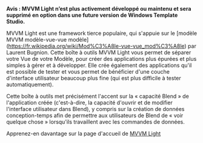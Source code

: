 ﻿**Avis : MVVM Light n’est plus activement développé ou maintenu et sera supprimé en option dans une future version de Windows Template Studio.**

MVVM Light est une framework tierce populaire, qui s'appuie sur le [modèle MVVM modèle-vue-vue modèle] (https://fr.wikipedia.org/wiki/Mod%C3%A8le-vue-vue_mod%C3%A8le) par Laurent Bugnion. Cette boîte à outils MVVM Light vous permet de séparer votre Vue de votre Modèle, pour créer des applications plus épurées et plus simples à gérer et à développer. Elle crée également des applications qu'il est possible de tester et vous permet de bénéficier d'une couche d'interface utilisateur beaucoup plus fine (qui est plus difficile à tester automatiquement).

Cette boîte à outils met précisément l'accent sur la « capacité Blend » de l'application créée (c'est-à-dire, la capacité d'ouvrir et de modifier l'interface utilisateur dans Blend), y compris sur la création de données conception-temps afin de permettre aux utilisateurs de Blend de « voir quelque chose » lorsqu'ils travaillent avec les commandes de données.

Apprenez-en davantage sur la page d'accueil de [MVVM Light](http://www.mvvmlight.net/)

